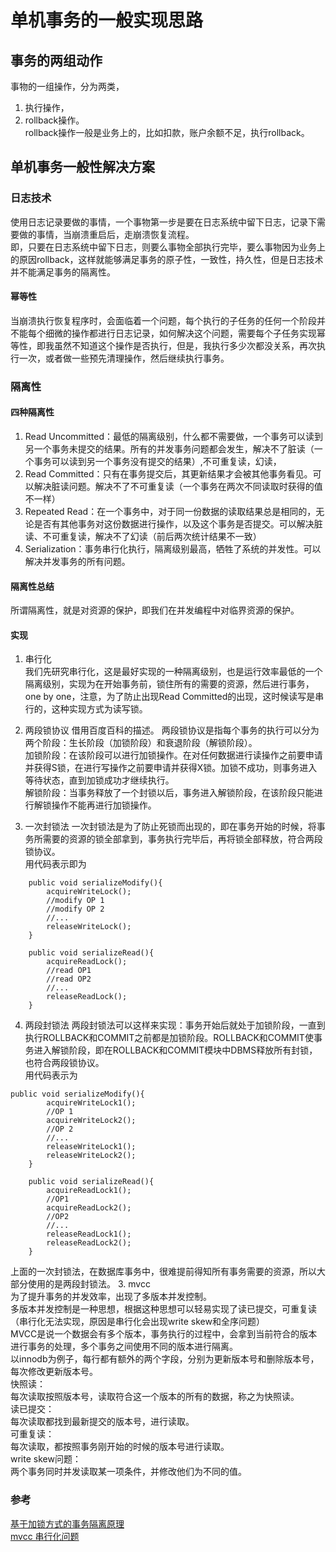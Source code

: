 # 单机事务的一般实现思路
## 事务的两组动作
事物的一组操作，分为两类，
1. 执行操作，
2. rollback操作。  
rollback操作一般是业务上的，比如扣款，账户余额不足，执行rollback。
## 单机事务一般性解决方案
### 日志技术
使用日志记录要做的事情，一个事物第一步是要在日志系统中留下日志，记录下需要做的事情，当崩溃重启后，走崩溃恢复流程。  
即，只要在日志系统中留下日志，则要么事物全部执行完毕，要么事物因为业务上的原因rollback，这样就能够满足事务的原子性，一致性，持久性，但是日志技术并不能满足事务的隔离性。
#### 幂等性
当崩溃执行恢复程序时，会面临着一个问题，每个执行的子任务的任何一个阶段并不能每个细微的操作都进行日志记录，如何解决这个问题，需要每个子任务实现幂等性，即我虽然不知道这个操作是否执行，但是，我执行多少次都没关系，再次执行一次，或者做一些预先清理操作，然后继续执行事务。
### 隔离性
#### 四种隔离性
1. Read Uncommitted：最低的隔离级别，什么都不需要做，一个事务可以读到另一个事务未提交的结果。所有的并发事务问题都会发生，解决不了脏读（一个事务可以读到另一个事务没有提交的结果）,不可重复读，幻读，
2. Read Committed：只有在事务提交后，其更新结果才会被其他事务看见。可以解决脏读问题。解决不了不可重复读（一个事务在两次不同读取时获得的值不一样）
3. Repeated Read：在一个事务中，对于同一份数据的读取结果总是相同的，无论是否有其他事务对这份数据进行操作，以及这个事务是否提交。可以解决脏读、不可重复读，解决不了幻读（前后两次统计结果不一致）
4. Serialization：事务串行化执行，隔离级别最高，牺牲了系统的并发性。可以解决并发事务的所有问题。

#### 隔离性总结
所谓隔离性，就是对资源的保护，即我们在并发编程中对临界资源的保护。
#### 实现
1. 串行化  
我们先研究串行化，这是最好实现的一种隔离级别，也是运行效率最低的一个隔离级别，实现为在开始事务前，锁住所有的需要的资源，然后进行事务，one by one，注意，为了防止出现Read Committed的出现，这时候读写是串行的，这种实现方式为读写锁。
2. 两段锁协议
借用百度百科的描述。
两段锁协议是指每个事务的执行可以分为两个阶段：生长阶段（加锁阶段）和衰退阶段（解锁阶段）。  
加锁阶段：在该阶段可以进行加锁操作。在对任何数据进行读操作之前要申请并获得S锁，在进行写操作之前要申请并获得X锁。加锁不成功，则事务进入等待状态，直到加锁成功才继续执行。  
解锁阶段：当事务释放了一个封锁以后，事务进入解锁阶段，在该阶段只能进行解锁操作不能再进行加锁操作。  

3. 一次封锁法
一次封锁法是为了防止死锁而出现的，即在事务开始的时候，将事务所需要的资源的锁全部拿到，事务执行完毕后，再将锁全部释放，符合两段锁协议。   
用代码表示即为  
```
    public void serializeModify(){
        acquireWriteLock();
        //modify OP 1
        //modify OP 2
        //...
        releaseWriteLock();
    }

    public void serializeRead(){
        acquireReadLock();
        //read OP1
        //read OP2
        //...
        releaseReadLock();
    }
```
4. 两段封锁法
两段封锁法可以这样来实现：事务开始后就处于加锁阶段，一直到执行ROLLBACK和COMMIT之前都是加锁阶段。ROLLBACK和COMMIT使事务进入解锁阶段，即在ROLLBACK和COMMIT模块中DBMS释放所有封锁，也符合两段锁协议。  
用代码表示为
```$xslt
public void serializeModify(){
        acquireWriteLock1();
        //OP 1
        acquireWriteLock2();
        //OP 2
        //...
        releaseWriteLock1();
        releaseWriteLock2();
    }

    public void serializeRead(){
        acquireReadLock1();
        //OP1
        acquireReadLock2();
        //OP2
        //...
        releaseReadLock1();
        releaseReadLock2();
    }
```

上面的一次封锁法，在数据库事务中，很难提前得知所有事务需要的资源，所以大部分使用的是两段封锁法。
3. mvcc  
为了提升事务的并发效率，出现了多版本并发控制。  
多版本并发控制是一种思想，根据这种思想可以轻易实现了读已提交，可重复读（串行化无法实现，原因是串行化会出现write skew和全序问题）  
MVCC是说一个数据会有多个版本，事务执行的过程中，会拿到当前符合的版本进行事务的处理，多个事务之间使用不同的版本进行隔离。  
以innodb为例子，每行都有额外的两个字段，分别为更新版本号和删除版本号，每次修改更新版本号。  
快照读：  
每次读取按照版本号，读取符合这一个版本的所有的数据，称之为快照读。  
读已提交：  
每次读取都找到最新提交的版本号，进行读取。  
可重复读：  
每次读取，都按照事务刚开始的时候的版本号进行读取。  
write skew问题：  
两个事务同时并发读取某一项条件，并修改他们为不同的值。


### 参考
[基于加锁方式的事务隔离原理](http://oserror.com/backend/transaction-isolation-second/)  
[mvcc 串行化问题](http://www.nosqlnotes.com/technotes/mvcc-snapshot-isolation/)